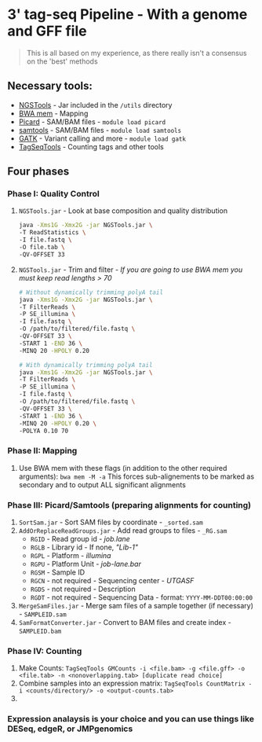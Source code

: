 # 3' tag-seq Pipeline - With a genome and GFF file 

> This is all based on my experience, as there really isn't a consensus on the 'best' methods

## Necessary tools:
* [NGSTools](https://github.com/kmhernan/scalaNGS) - Jar included in the `/utils` directory
* [BWA mem](http://bio-bwa.sourceforge.net/) - Mapping
* [Picard](http://picard.sourceforge.net/) - SAM/BAM files - `module load picard`
* [samtools](http://samtools.sourceforge.net/) - SAM/BAM files - `module load samtools`
* [GATK](http://www.broadinstitute.org/gatk/) - Variant calling and more - `module load gatk`
* [TagSeqTools](https://github.com/kmhernan/tag-seq-tools) - Counting tags and other tools

## Four phases

### Phase I: Quality Control
1. `NGSTools.jar` - Look at base composition and quality distribution

    ```bash
    java -Xms1G -Xmx2G -jar NGSTools.jar \
    -T ReadStatistics \
    -I file.fastq \
    -O file.tab \
    -QV-OFFSET 33
    ```
    
2. `NGSTools.jar` - Trim and filter - *If you are going to use BWA mem you must keep read lengths > 70*

    ```bash
    # Without dynamically trimming polyA tail
    java -Xms1G -Xmx2G -jar NGSTools.jar \
    -T FilterReads \
    -P SE_illumina \
    -I file.fastq \
    -O /path/to/filtered/file.fastq \
    -QV-OFFSET 33 \
    -START 1 -END 36 \
    -MINQ 20 -HPOLY 0.20
    
    # With dynamically trimming polyA tail
    java -Xms1G -Xmx2G -jar NGSTools.jar \
    -T FilterReads \
    -P SE_illumina \
    -I file.fastq \
    -O /path/to/filtered/file.fastq \
    -QV-OFFSET 33 \
    -START 1 -END 36 \
    -MINQ 20 -HPOLY 0.20 \
    -POLYA 0.10 70
    ```

### Phase II: Mapping
1. Use BWA mem with these flags (in addition to the other required arguments): 
    `bwa mem -M -a`
    This forces sub-alignements to be marked as secondary and to output ALL significant alignments

### Phase III: Picard/Samtools (preparing alignments for counting)
1. `SortSam.jar` - Sort SAM files by coordinate - `_sorted.sam`
2. `AddOrReplaceReadGroups.jar` - Add read groups to files - `_RG.sam`
    * `RGID` - Read group id - *job.lane*
    * `RGLB` - Library id - If none, *"Lib-1"*
    * `RGPL` - Platform - *illumina*
    * `RGPU` - Platform Unit - *job-lane.bar*
    * `RGSM` - Sample ID
    * `RGCN` - not required - Sequencing center - *UTGASF*
    * `RGDS` - not required - Description
    * `RGDT` - not required - Sequencing Data - format: `YYYY-MM-DDT00:00:00`
3. `MergeSamFiles.jar` - Merge sam files of a sample together (if necessary) - `SAMPLEID.sam`
4. `SamFormatConverter.jar` - Convert to BAM files and create index - `SAMPLEID.bam`

### Phase IV: Counting
1. Make Counts: `TagSeqTools GMCounts -i <file.bam> -g <file.gff> -o <file.tab> -n <nonoverlapping.tab> [duplicate read choice]`
2. Combine samples into an expression matrix: `TagSeqTools CountMatrix -i <counts/directory/> -o <output-counts.tab>`
3. 

### Expression analaysis is your choice and you can use things like DESeq, edgeR, or JMPgenomics
